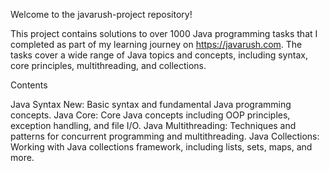 Welcome to the javarush-project repository!

This project contains solutions to over 1000 Java programming tasks that I completed as part of my learning journey on https://javarush.com. The tasks cover a wide range of Java topics and concepts, including syntax, core principles, multithreading, and collections.

Contents

Java Syntax New: Basic syntax and fundamental Java programming concepts.
Java Core: Core Java concepts including OOP principles, exception handling, and file I/O.
Java Multithreading: Techniques and patterns for concurrent programming and multithreading.
Java Collections: Working with Java collections framework, including lists, sets, maps, and more.
